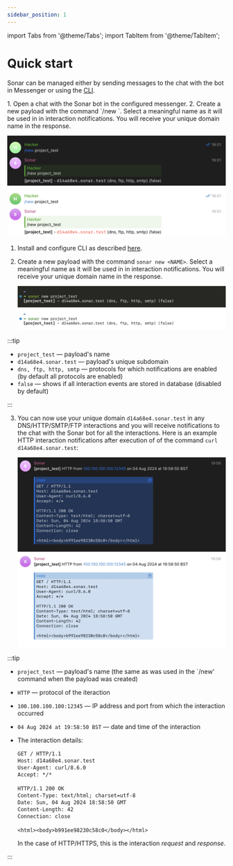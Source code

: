 ```yaml
---
sidebar_position: 1
---
```

import Tabs from '@theme/Tabs';
import TabItem from '@theme/TabItem';

# Quick start


Sonar can be managed either by sending messages to the chat with the bot in Messenger or using the [CLI](/sonar/install/cli).


<Tabs>
<TabItem value="messenger" label="Messenger" default>
1. Open a chat with the Sonar bot in the configured messenger.
2. Create a new payload with the command `/new <NAME>`. Select a meaningful name as it will be used in
   in interaction notifications. You will receive your unique domain name in the response.

   ![Payload creation in Telegram](../assets/create_payload_telegram_dark.png#gh-dark-mode-only)![Payload creation in Telegram](../assets/create_payload_telegram_light.png#gh-light-mode-only)
</TabItem>
<TabItem value="cli" label="CLI" default>
1. Install and configure CLI as described [here](/sonar/install/cli).
2. Create a new payload with the command `sonar new <NAME>`. Select a meaningful name as it will be used in
   in interaction notifications. You will receive your unique domain name in the response.

   ![Payload creation in CLI](../assets/create_payload_cli_dark.png#gh-dark-mode-only)![Payload creation in CLI](../assets/create_payload_cli_light.png#gh-light-mode-only)
</TabItem>
</Tabs>

:::tip

- `project_test` — payload's name
- `d14a68e4.sonar.test` — payload's unique subdomain
- `dns, ftp, http, smtp` — protocols for which notifications are enabled (by default all protocols are enabled)
- `false` — shows if all interaction events are stored in database (disabled by default)

:::

3. You can now use your unique domain `d14a68e4.sonar.test` in any DNS/HTTP/SMTP/FTP interactions and
   you will receive notifications to the chat with the Sonar bot for all the interactions.
   Here is an example HTTP interaction notifications after execution of of the command `curl d14a68e4.sonar.test`:

   ![Example HTTP notification](../assets/http_notification_dark.png#gh-dark-mode-only)![Example HTTP notification](../assets/http_notification_light.png#gh-light-mode-only)


 :::tip

 - `project_test` — payload's name (the same as was used in the `/new' command when the payload was created)
 - `HTTP` — protocol of the iteraction
 - `100.100.100.100:12345` — IP address and port from which the interaction occurred
 - `04 Aug 2024 at 19:58:50 BST` — date and time of the interaction
 - The interaction details:

   ```
   GET / HTTP/1.1
   Host: d14a68e4.sonar.test
   User-Agent: curl/8.6.0
   Accept: */*

   HTTP/1.1 200 OK
   Content-Type: text/html; charset=utf-8
   Date: Sun, 04 Aug 2024 18:58:50 GMT
   Content-Length: 42
   Connection: close

   <html><body>b991ee98230c58c0</body></html>
   ```
   In the case of HTTP/HTTPS, this is the interaction *request* and *response*.

 :::

